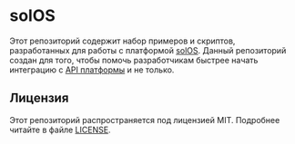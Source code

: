 # solOS

Этот репозиторий содержит набор примеров и скриптов, разработанных для работы с платформой [solOS](https://www.solos.pro/). Данный репозиторий создан для того, чтобы помочь разработчикам быстрее начать интеграцию с [API платформы](https://www.solos.pro/api/) и не только.

## Лицензия

Этот репозиторий распространяется под лицензией MIT. Подробнее читайте в файле [LICENSE](LICENSE).

